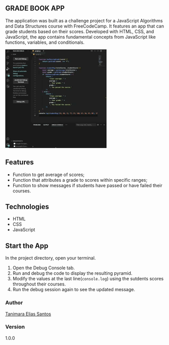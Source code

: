 ## GRADE BOOK APP

The application was built as a challenge project for a JavaScript Algorithms and Data Structures course with FreeCodeCamp. It features an app that can grade students based on their scores. Developed with HTML, CSS, and JavaScript, the app contains fundamental concepts from JavaScript like functions, variables, and conditionals.

![grade book app - Tanimara Elias Santos](grade-book-app-showcase.gif)

## Features

- Function to get average of scores;
- Function that attributes a grade to scores within specific ranges;
- Function to show messages if students have passed or have failed their courses.

## Technologies

- HTML
- CSS
- JavaScript

## Start the App

In the project directory, open your terminal.

1. Open the Debug Console tab.
2. Run and debug the code to display the resulting pyramid.
3. Modify the values at the last line(`console.log`) using the sutdents scores throughout their courses.
4. Run the debug session again to see the updated message.

### Author

[Tanimara Elias Santos](https://github.com/tanimaraeliassantos)

### Version

1.0.0
